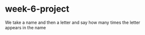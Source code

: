 # week-6-project
We take a name and then a letter and say how many times the letter appears in the name